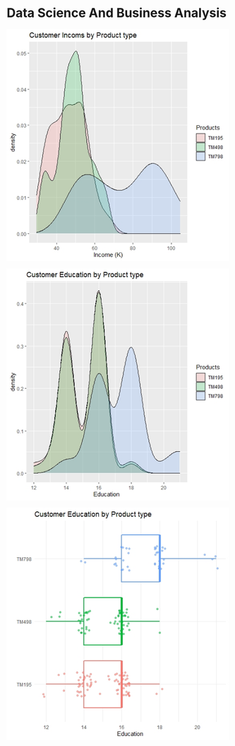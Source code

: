 # Data Science And Business Analysis


![alt text](https://github.com/ahmad5521/DSBA/blob/master/Data/Project%201-Cardio%20Fitness/Rplot07.jpeg)

![alt text](https://github.com/ahmad5521/DSBA/blob/master/Data/Project%201-Cardio%20Fitness/Rplot09.jpeg)

![alt text](https://github.com/ahmad5521/DSBA/blob/master/Data/Project%201-Cardio%20Fitness/Rplot10.jpeg)

